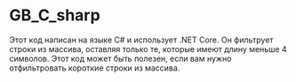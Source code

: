 # GB_C_sharp
Этот код написан на языке C# и использует .NET Core. Он фильтрует строки из массива, оставляя только те, которые имеют длину меньше 4 символов. Этот код может быть полезен, если вам нужно отфильтровать короткие строки из массива.
